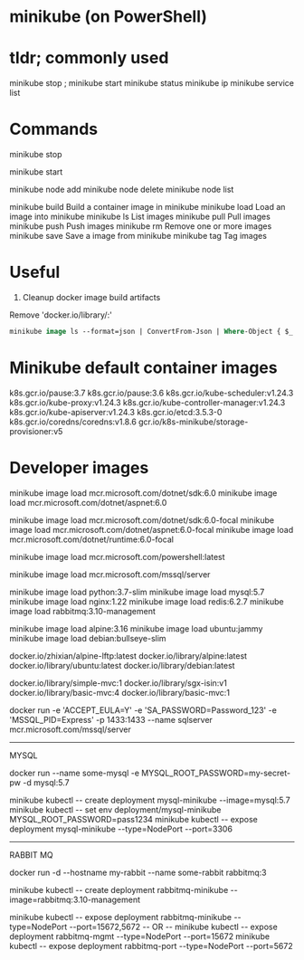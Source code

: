 # minikube (on PowerShell)

# tldr; commonly used 


minikube stop ; minikube start
minikube status
minikube ip
minikube service list




# Commands

minikube stop 

minikube start

minikube node add 
minikube node delete <node> 
minikube node list


minikube build         Build a container image in minikube
minikube load          Load an image into minikube
minikube ls            List images
minikube pull          Pull images
minikube push          Push images
minikube rm            Remove one or more images
minikube save          Save a image from minikube
minikube tag           Tag images

# Useful

1.  Cleanup docker image build artifacts

Remove 'docker.io/library/<none>:<none>'

``` ps
minikube image ls --format=json | ConvertFrom-Json | Where-Object { $_.repoTags.Contains("docker.io/library/<none>:<none>") } | ForEach-Object { minikube image rm $_.id }
```

# Minikube default container images

k8s.gcr.io/pause:3.7
k8s.gcr.io/pause:3.6
k8s.gcr.io/kube-scheduler:v1.24.3
k8s.gcr.io/kube-proxy:v1.24.3
k8s.gcr.io/kube-controller-manager:v1.24.3
k8s.gcr.io/kube-apiserver:v1.24.3
k8s.gcr.io/etcd:3.5.3-0
k8s.gcr.io/coredns/coredns:v1.8.6
gcr.io/k8s-minikube/storage-provisioner:v5

# Developer images

minikube image load mcr.microsoft.com/dotnet/sdk:6.0
minikube image load mcr.microsoft.com/dotnet/aspnet:6.0

minikube image load mcr.microsoft.com/dotnet/sdk:6.0-focal
minikube image load mcr.microsoft.com/dotnet/aspnet:6.0-focal
minikube image load mcr.microsoft.com/dotnet/runtime:6.0-focal

minikube image load mcr.microsoft.com/powershell:latest

minikube image load mcr.microsoft.com/mssql/server

minikube image load python:3.7-slim
minikube image load mysql:5.7
minikube image load nginx:1.22
minikube image load redis:6.2.7
minikube image load rabbitmq:3.10-management

minikube image load alpine:3.16
minikube image load ubuntu:jammy
minikube image load debian:bullseye-slim


docker.io/zhixian/alpine-lftp:latest
docker.io/library/alpine:latest
docker.io/library/ubuntu:latest
docker.io/library/debian:latest

docker.io/library/simple-mvc:1
docker.io/library/sgx-isin:v1
docker.io/library/basic-mvc:4
docker.io/library/basic-mvc:1


docker run -e 'ACCEPT_EULA=Y' -e 'SA_PASSWORD=Password_123' -e 'MSSQL_PID=Express' -p 1433:1433 --name sqlserver mcr.microsoft.com/mssql/server

---
MYSQL

docker run --name some-mysql -e MYSQL_ROOT_PASSWORD=my-secret-pw -d mysql:5.7

minikube kubectl -- create deployment mysql-minikube --image=mysql:5.7
minikube kubectl -- set env deployment/mysql-minikube MYSQL_ROOT_PASSWORD=pass1234
minikube kubectl -- expose deployment mysql-minikube --type=NodePort --port=3306

---
RABBIT MQ

docker run -d --hostname my-rabbit --name some-rabbit rabbitmq:3


minikube kubectl -- create deployment rabbitmq-minikube --image=rabbitmq:3.10-management

minikube kubectl -- expose deployment rabbitmq-minikube --type=NodePort --port=15672,5672
-- OR --
minikube kubectl -- expose deployment rabbitmq-mgmt --type=NodePort --port=15672
minikube kubectl -- expose deployment rabbitmq-port --type=NodePort --port=5672
